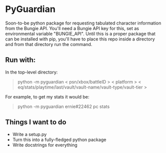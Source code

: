 # PyGuardian

Soon-to-be python package for requesting tabulated character information from the Bungie API. You'll need a Bungie API key for this, set as environmental variable "BUNGIE_API". Until this is a proper package that can be installed with pip, you'll have to place this repo inside a directory and from that directory run the command.

## Run with:

In the top-level directory:

> python -m pyguardian < psn/xbox/battleID > < platform > < eq/stats/playtime/last/vault/vault-name/vault-type/vault-tier >

For example, to get my stats it would be:

> python -m pyguardian ernie#22462 pc stats

## Things I want to do

* Write a setup.py
* Turn this into a fully-fledged python package
* Write docstrings for everything
